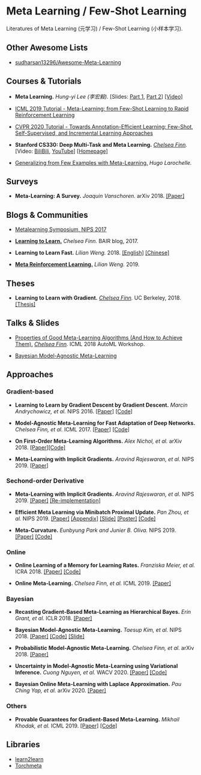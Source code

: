 # Meta Learning / Few-Shot Learning

Literatures of Meta Learning (元学习) / Few-Shot Learning (小样本学习).

## Other Awesome Lists

- [sudharsan13296/Awesome-Meta-Learning](https://github.com/sudharsan13296/Awesome-Meta-Learning)

## Courses & Tutorials

- **Meta Learning.** *Hung-yi Lee (李宏毅).* [Slides: [Part 1](https://speech.ee.ntu.edu.tw/~tlkagk/courses/ML_2019/Lecture/Meta1%20(v6).pdf), [Part 2](https://speech.ee.ntu.edu.tw/~tlkagk/courses/ML_2019/Lecture/Meta2%20(v4).pdf)] [[Video]](https://www.youtube.com/watch?v=EkAqYbpCYAc&list=PLJV_el3uVTsOK_ZK5L0Iv_EQoL1JefRL4&index=33&t=0s)

- [ICML 2019 Tutorial - Meta-Learning: from Few-Shot Learning to Rapid Reinforcement Learning](https://sites.google.com/view/icml19metalearning)

- [CVPR 2020 Tutorial - Towards Annotation-Efficient Learning: Few-Shot, Self-Supervised, and Incremental Learning Approaches](https://annotation-efficient-learning.github.io/)

- **Stanford CS330: Deep Multi-Task and Meta Learning.** *[Chelsea Finn](https://ai.stanford.edu/~cbfinn/).* [Video: [BiliBili](https://www.bilibili.com/video/BV1He411s7K4), [YouTube](https://www.youtube.com/playlist?list=PLoROMvodv4rMC6zfYmnD7UG3LVvwaITY5)] [[Homepage]](https://cs330.stanford.edu/)

- [Generalizing from Few Examples with Meta-Learning.](https://www.dropbox.com/s/sm68skkkbxbob0i/metalearning.pdf?dl=0) *Hugo Larochelle.*

## Surveys

- **Meta-Learning: A Survey.** *Joaquin Vanschoren.* arXiv 2018. [[Paper]](https://arxiv.org/pdf/1810.03548.pdf)


## Blogs & Communities

- [Metalearning Symposium, NIPS 2017](http://metalearning-symposium.ml/)

- [**Learning to Learn.**](https://bair.berkeley.edu/blog/2017/07/18/learning-to-learn/) *Chelsea Finn.* BAIR blog, 2017.

- **Learning to Learn Fast.** *Lilian Weng.* 2018. [[English]](https://lilianweng.github.io/lil-log/2018/11/30/meta-learning.html) [[Chinese]](https://wei-tianhao.github.io/blog/2019/09/17/meta-learning.html)

- [**Meta Reinforcement Learning.**](https://lilianweng.github.io/lil-log/2019/06/23/meta-reinforcement-learning.html) *Lilian Weng.* 2019.


## Theses

- **Learning to Learn with Gradient.** *[Chelsea Finn](https://ai.stanford.edu/~cbfinn/).* UC Berkeley, 2018. [[Thesis]](http://ai.stanford.edu/~cbfinn/_files/dissertation.pdf)


## Talks & Slides

- [Properties of Good Meta-Learning Algorithms (And How to Achieve Them).](https://ai.stanford.edu/~cbfinn/_files/icml2018_automl_35min.pdf) *[Chelsea Finn](https://ai.stanford.edu/~cbfinn/).* ICML 2018 AutoML Workshop.

- [Bayesian Model-Agnostic Meta-Learning](https://www.slideshare.net/YoonhoLee4/on-firstorder-metalearning-algorithms)


## Approaches

### Gradient-based

- **Learning to Learn by Gradient Descent by Gradient Descent.** *Marcin Andrychowicz, et al.* NIPS 2016. [[Paper]](https://arxiv.org/pdf/1606.04474v1.pdf) [[Code]](https://github.com/deepmind/learning-to-learn)

- **Model-Agnostic Meta-Learning for Fast Adaptation of Deep Networks.** *Chelsea Finn, et al.* ICML 2017. [[Paper]](https://arxiv.org/pdf/1703.03400.pdf) [[Code]](https://github.com/cbfinn/maml)

- **On First-Order Meta-Learning Algorithms.** *Alex Nichol, et al.* arXiv 2018. [[Paper]](https://arxiv.org/pdf/1803.02999.pdf)[[Code]](https://github.com/openai/supervised-reptile)

- **Meta-Learning with Implicit Gradients.** *Aravind Rajeswaran, et al.* NIPS 2019. [[Paper]](https://arxiv.org/pdf/1909.04630.pdf)


### Sechond-order Derivative

- **Meta-Learning with Implicit Gradients.** *Aravind Rajeswaran, et al.* NIPS 2019. [[Paper]](https://arxiv.org/pdf/1909.04630.pdf) [[Re-implementation]](https://paperswithcode.com/paper/meta-learning-with-implicit-gradients)

- **Efficient Meta Learning via Minibatch Proximal Update.** *Pan Zhou, et al.* NIPS 2019. [[Paper]](https://panzhous.github.io/assets/pdf/2019-NIPS-metaleanring.pdf) [[Appendix]](https://panzhous.github.io/assets/pdf/2019-NIPS-metaleanring-supplementary.pdf) [[Slide]](https://panzhous.github.io/assets/pdf/2019neurips-slides.pdf) [[Poster]](https://panzhous.github.io/assets/pdf/2019-NIPS-poster.pdf) [[Code]](https://panzhous.github.io/assets/code/MetaMinibatchProx.zip)

- **Meta-Curvature.** *Eunbyung Park and Junier B. Oliva.* NIPS 2019. [[Paper]](https://arxiv.org/pdf/1902.03356.pdf) [[Code]](https://github.com/silverbottlep/meta_curvature)


### Online

- **Online Learning of a Memory for Learning Rates.** *Franziska Meier, et al.* ICRA 2018. [[Paper]](https://arxiv.org/pdf/1709.06709.pdf) [[Code]](https://github.com/fmeier/online-meta-learning)

- **Online Meta-Learning.** *Chelsea Finn, et al.* ICML 2019. [[Paper]](https://arxiv.org/pdf/1902.08438.pdf)


### Bayesian

- **Recasting Gradient-Based Meta-Learning as Hierarchical Bayes.** *Erin Grant, et al.* ICLR 2018. [[Paper]](https://arxiv.org/pdf/1801.08930.pdf)

- **Bayesian Model-Agnostic Meta-Learning.** *Taesup Kim, et al.* NIPS 2018. [[Paper]](https://arxiv.org/pdf/1806.03836.pdf) [[Code]](https://github.com/jsikyoon/bmaml) [[Slide]](https://www.slideshare.net/sangwoomo7/bayesian-modelagnostic-metalearning)

- **Probabilistic Model-Agnostic Meta-Learning.** *Chelsea Finn, et al.* arXiv 2018. [[Paper]](https://arxiv.org/pdf/1806.02817.pdf)

- **Uncertainty in Model-Agnostic Meta-Learning using Variational Inference.** *Cuong Nguyen, et al.* WACV 2020. [[Paper]](https://arxiv.org/pdf/1907.11864.pdf) [[Code]](https://github.com/cnguyen10/few_shot_meta_learning)

- **Bayesian Online Meta-Learning with Laplace Approximation.** *Pau Ching Yap, et al.* arXiv 2020. [[Paper]](https://arxiv.org/pdf/2005.00146.pdf)

### Others

- **Provable Guarantees for Gradient-Based Meta-Learning.** *Mikhail Khodak, et al.* ICML 2019. [[Paper]](https://arxiv.org/pdf/1902.10644.pdf) [[Code]](https://github.com/mkhodak/FMRL)


## Libraries

- [learn2learn](https://github.com/learnables/learn2learn)
- [Torchmeta](https://github.com/tristandeleu/pytorch-meta)